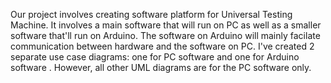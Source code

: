 Our project involves creating software platform for Universal Testing Machine. 
It involves a main software that will run on PC as well as a smaller software that'll run on Arduino. 
The software on Arduino will mainly facilate communication between hardware and the software on PC.
I've created 2 separate use case diagrams: one for PC software and one for Arduino software .
However, all other UML diagrams are for the PC software only. 
